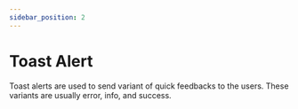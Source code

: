 ```yaml
---
sidebar_position: 2
---
```


# Toast Alert

Toast alerts are used to send variant of quick feedbacks to the users. These variants are usually error, info, and success.
